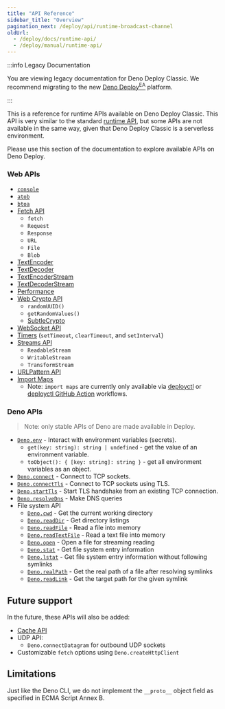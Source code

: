```yaml
---
title: "API Reference"
sidebar_title: "Overview"
pagination_next: /deploy/api/runtime-broadcast-channel
oldUrl:
  - /deploy/docs/runtime-api/
  - /deploy/manual/runtime-api/
---
```


:::info Legacy Documentation

You are viewing legacy documentation for Deno Deploy Classic. We recommend
migrating to the new
<a href="/deploy/early-access/">Deno Deploy<sup>EA</sup></a> platform.

:::

This is a reference for runtime APIs available on Deno Deploy Classic. This API
is very similar to the standard [runtime API](/runtime/manual/runtime), but some
APIs are not available in the same way, given that Deno Deploy Classic is a
serverless environment.

Please use this section of the documentation to explore available APIs on Deno
Deploy.

### Web APIs

- [`console`](https://developer.mozilla.org/en-US/docs/Web/API/console)
- [`atob`](https://developer.mozilla.org/en-US/docs/Web/API/WindowOrWorkerGlobalScope/atob)
- [`btoa`](https://developer.mozilla.org/en-US/docs/Web/API/WindowOrWorkerGlobalScope/btoa)
- [Fetch API](https://developer.mozilla.org/en-US/docs/Web/API/Fetch_API)
  - `fetch`
  - `Request`
  - `Response`
  - `URL`
  - `File`
  - `Blob`
- [TextEncoder](https://developer.mozilla.org/en-US/docs/Web/API/TextEncoder)
- [TextDecoder](https://developer.mozilla.org/en-US/docs/Web/API/TextDecoder)
- [TextEncoderStream](https://developer.mozilla.org/en-US/docs/Web/API/TextEncoderStream)
- [TextDecoderStream](https://developer.mozilla.org/en-US/docs/Web/API/TextDecoderStream)
- [Performance](https://developer.mozilla.org/en-US/docs/Web/API/Performance)
- [Web Crypto API](https://developer.mozilla.org/en-US/docs/Web/API/Crypto)
  - `randomUUID()`
  - `getRandomValues()`
  - [SubtleCrypto](https://developer.mozilla.org/en-US/docs/Web/API/SubtleCrypto)
- [WebSocket API](https://developer.mozilla.org/en-US/docs/Web/API/WebSocket)
- [Timers](https://developer.mozilla.org/en-US/docs/Web/API/WindowOrWorkerGlobalScope/setTimeout)
  (`setTimeout`, `clearTimeout`, and `setInterval`)
- [Streams API](https://developer.mozilla.org/en-US/docs/Web/API/Streams_API)
  - `ReadableStream`
  - `WritableStream`
  - `TransformStream`
- [URLPattern API](https://developer.mozilla.org/en-US/docs/Web/API/URLPattern)
- [Import Maps](https://docs.deno.com/runtime/manual/basics/import_maps/)
  - Note: `import maps` are currently only available via
    [deployctl](https://github.com/denoland/deployctl) or
    [deployctl GitHub Action](https://github.com/denoland/deployctl/blob/main/action/README.md)
    workflows.

### Deno APIs

> Note: only stable APIs of Deno are made available in Deploy.

- [`Deno.env`](https://docs.deno.com/api/deno/~/Deno.env) - Interact with
  environment variables (secrets).
  - `get(key: string): string | undefined` - get the value of an environment
    variable.
  - `toObject(): { [key: string]: string }` - get all environment variables as
    an object.
- [`Deno.connect`](https://docs.deno.com/api/deno/~/Deno.connect) - Connect to
  TCP sockets.
- [`Deno.connectTls`](https://docs.deno.com/api/deno/~/Deno.connectTls) -
  Connect to TCP sockets using TLS.
- [`Deno.startTls`](https://docs.deno.com/api/deno/~/Deno.startTls) - Start TLS
  handshake from an existing TCP connection.
- [`Deno.resolveDns`](https://docs.deno.com/api/deno/~/Deno.resolveDns) - Make
  DNS queries
- File system API
  - [`Deno.cwd`](https://docs.deno.com/api/deno/~/Deno.cwd) - Get the current
    working directory
  - [`Deno.readDir`](https://docs.deno.com/api/deno/~/Deno.readDir) - Get
    directory listings
  - [`Deno.readFile`](https://docs.deno.com/api/deno/~/Deno.readFile) - Read a
    file into memory
  - [`Deno.readTextFile`](https://docs.deno.com/api/deno/~/Deno.readTextFile) -
    Read a text file into memory
  - [`Deno.open`](https://docs.deno.com/api/deno/~/Deno.open) - Open a file for
    streaming reading
  - [`Deno.stat`](https://docs.deno.com/api/deno/~/Deno.stat) - Get file system
    entry information
  - [`Deno.lstat`](https://docs.deno.com/api/deno/~/Deno.lstat) - Get file
    system entry information without following symlinks
  - [`Deno.realPath`](https://docs.deno.com/api/deno/~/Deno.realPath) - Get the
    real path of a file after resolving symlinks
  - [`Deno.readLink`](https://docs.deno.com/api/deno/~/Deno.readLink) - Get the
    target path for the given symlink

## Future support

In the future, these APIs will also be added:

- [Cache API](https://developer.mozilla.org/en-US/docs/Web/API/Cache)
- UDP API:
  - `Deno.connectDatagram` for outbound UDP sockets
- Customizable `fetch` options using `Deno.createHttpClient`

## Limitations

Just like the Deno CLI, we do not implement the `__proto__` object field as
specified in ECMA Script Annex B.
